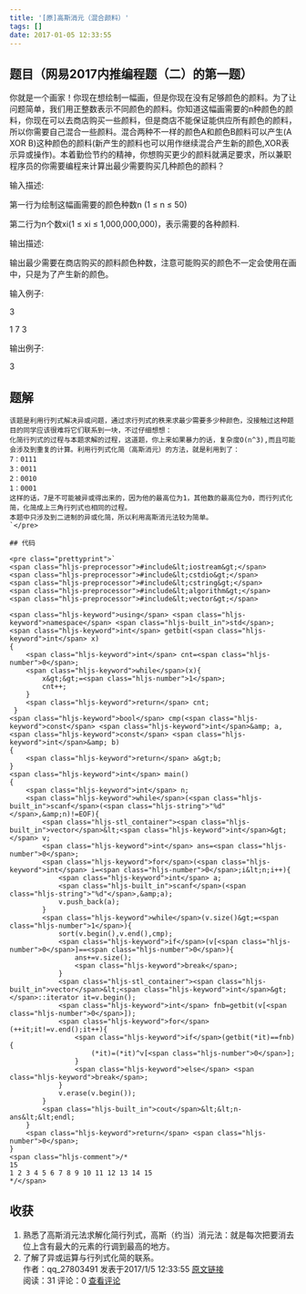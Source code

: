 ```yaml
---
title: '[原]高斯消元（混合颜料）'
tags: []
date: 2017-01-05 12:33:55
---
```


## 题目（网易2017内推编程题（二）的第一题）

你就是一个画家！你现在想绘制一幅画，但是你现在没有足够颜色的颜料。为了让问题简单，我们用正整数表示不同颜色的颜料。你知道这幅画需要的n种颜色的颜料，你现在可以去商店购买一些颜料，但是商店不能保证能供应所有颜色的颜料，所以你需要自己混合一些颜料。混合两种不一样的颜色A和颜色B颜料可以产生(A XOR B)这种颜色的颜料(新产生的颜料也可以用作继续混合产生新的颜色,XOR表示异或操作)。本着勤俭节约的精神，你想购买更少的颜料就满足要求，所以兼职程序员的你需要编程来计算出最少需要购买几种颜色的颜料？  

输入描述: 

第一行为绘制这幅画需要的颜色种数n (1 ≤ n ≤ 50) 

第二行为n个数xi(1 ≤ xi ≤ 1,000,000,000)，表示需要的各种颜料.

输出描述: 

输出最少需要在商店购买的颜料颜色种数，注意可能购买的颜色不一定会使用在画中，只是为了产生新的颜色。

输入例子: 

3 

1 7 3

输出例子: 

3

## 题解

    该题是利用行列式解决异或问题，通过求行列式的秩来求最少需要多少种颜色，没接触过这种题目的同学应该很难将它们联系到一块，不过仔细想想：
    化简行列式的过程与本题求解的过程，这道题，你上来如果暴力的话，复杂度O(n^3),而且可能会涉及到重复的计算。利用行列式化简（高斯消元）的方法，就是利用到了：
    7：0111
    3：0011
    2：0010
    1：0001
    这样的话，7是不可能被异或得出来的，因为他的最高位为1，其他数的最高位为0，而行列式化简，化简成上三角行列式也相同的过程。
    本题中只涉及到二进制的异或化简，所以利用高斯消元法较为简单。
    `</pre>

    ## 代码

    <pre class="prettyprint">`
    <span class="hljs-preprocessor">#include&lt;iostream&gt;</span>
    <span class="hljs-preprocessor">#include&lt;cstdio&gt;</span>
    <span class="hljs-preprocessor">#include&lt;cstring&gt;</span>
    <span class="hljs-preprocessor">#include&lt;algorithm&gt;</span>
    <span class="hljs-preprocessor">#include&lt;vector&gt;</span>

    <span class="hljs-keyword">using</span> <span class="hljs-keyword">namespace</span> <span class="hljs-built_in">std</span>;
    <span class="hljs-keyword">int</span> getbit(<span class="hljs-keyword">int</span> x)
    {
        <span class="hljs-keyword">int</span> cnt=<span class="hljs-number">0</span>;
        <span class="hljs-keyword">while</span>(x){
            x&gt;&gt;=<span class="hljs-number">1</span>;
            cnt++;
        }
        <span class="hljs-keyword">return</span> cnt;
     } 
    <span class="hljs-keyword">bool</span> cmp(<span class="hljs-keyword">const</span> <span class="hljs-keyword">int</span>&amp; a,<span class="hljs-keyword">const</span> <span class="hljs-keyword">int</span>&amp; b)
    {
        <span class="hljs-keyword">return</span> a&gt;b;
    }
    <span class="hljs-keyword">int</span> main()
    {
        <span class="hljs-keyword">int</span> n;
        <span class="hljs-keyword">while</span>(<span class="hljs-built_in">scanf</span>(<span class="hljs-string">"%d"</span>,&amp;n)!=EOF){
            <span class="hljs-stl_container"><span class="hljs-built_in">vector</span>&lt;<span class="hljs-keyword">int</span>&gt;</span> v;
            <span class="hljs-keyword">int</span> ans=<span class="hljs-number">0</span>;
            <span class="hljs-keyword">for</span>(<span class="hljs-keyword">int</span> i=<span class="hljs-number">0</span>;i&lt;n;i++){
                <span class="hljs-keyword">int</span> a;
                <span class="hljs-built_in">scanf</span>(<span class="hljs-string">"%d"</span>,&amp;a);
                v.push_back(a);
            }
            <span class="hljs-keyword">while</span>(v.size()&gt;=<span class="hljs-number">1</span>){
                sort(v.begin(),v.end(),cmp);
                <span class="hljs-keyword">if</span>(v[<span class="hljs-number">0</span>]==<span class="hljs-number">0</span>){
                    ans+=v.size();
                    <span class="hljs-keyword">break</span>;
                }
                <span class="hljs-stl_container"><span class="hljs-built_in">vector</span>&lt;<span class="hljs-keyword">int</span>&gt;</span>::iterator it=v.begin();
                <span class="hljs-keyword">int</span> fnb=getbit(v[<span class="hljs-number">0</span>]);
                <span class="hljs-keyword">for</span>(++it;it!=v.end();it++){
                    <span class="hljs-keyword">if</span>(getbit(*it)==fnb){
                        (*it)=(*it)^v[<span class="hljs-number">0</span>];
                    }
                    <span class="hljs-keyword">else</span> <span class="hljs-keyword">break</span>;
                }
                v.erase(v.begin());
            }
            <span class="hljs-built_in">cout</span>&lt;&lt;n-ans&lt;&lt;endl;
        }
        <span class="hljs-keyword">return</span> <span class="hljs-number">0</span>;
    }
    <span class="hljs-comment">/*
    15
    1 2 3 4 5 6 7 8 9 10 11 12 13 14 15
    */</span>

## 收获

1.  熟悉了高斯消元法求解化简行列式，高斯（约当）消元法：就是每次把要消去位上含有最大的元素的行调到最高的地方。
2.  了解了异或运算与行列式化简的联系。
            <div>
                作者：qq_27803491 发表于2017/1/5 12:33:55 [原文链接](http://blog.csdn.net/qq_27803491/article/details/54091966)
            </div>
            <div>
            阅读：31 评论：0 [查看评论](http://blog.csdn.net/qq_27803491/article/details/54091966#comments)
            </div>